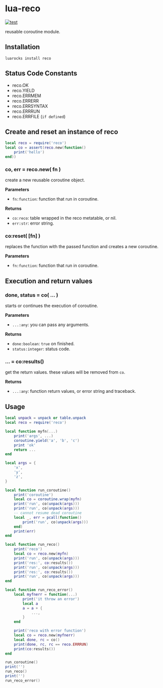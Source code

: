 lua-reco
===

[![test](https://github.com/mah0x211/lua-reco/actions/workflows/test.yml/badge.svg)](https://github.com/mah0x211/lua-reco/actions/workflows/test.yml)

reusable coroutine module.

## Installation

```
luarocks install reco
```

## Status Code Constants

- reco.OK
- reco.YIELD
- reco.ERRMEM
- reco.ERRERR
- reco.ERRSYNTAX
- reco.ERRRUN
- reco.ERRFILE (`if defined`)


## Create and reset an instance of reco

```lua
local reco = require('reco')
local co = assert(reco.new(function()
    print('hello')
end))
```

### co, err = reco.new( fn )

create a new reusable coroutine object.

**Parameters**

- `fn:function`: function that run in coroutine.

**Returns**

- `co:reco`: table wrapped in the reco metatable, or nil.
- `err:str`: error string. 


### co:reset( [fn] )

replaces the function with the passed function and creates a new coroutine.

**Parameters**

- `fn:function`: function that run in coroutine.


## Execution and return values

### done, status = co( ... )

starts or continues the execution of coroutine.

**Parameters**

- `...:any`: you can pass any arguments.

**Returns**

- `done:boolean`: `true` on finished.
- `status:integer`: status code.


### ... = co:results()

get the return values. these values will be removed from `co`.

**Returns**

- `...:any`: function return values, or error string and traceback.


## Usage

```lua
local unpack = unpack or table.unpack
local reco = require('reco')

local function myfn(...)
    print('args', ...)
    coroutine.yield('a', 'b', 'c')
    print 'ok'
    return ...
end

local args = {
    'x',
    'y',
    'z',
}

local function run_coroutine()
    print('coroutine')
    local co = coroutine.wrap(myfn)
    print('run', co(unpack(args)))
    print('run', co(unpack(args)))
    -- cannot resume dead coroutine
    local _, err = pcall(function()
        print('run', co(unpack(args)))
    end)
    print(err)
end

local function run_reco()
    print('reco')
    local co = reco.new(myfn)
    print('run', co(unpack(args)))
    print('res:', co:results())
    print('run', co(unpack(args)))
    print('res:', co:results())
    print('run', co(unpack(args)))
end

local function run_reco_error()
    local myfnerr = function(...)
        print('it throw an error')
        local a
        a = a + {
            ...,
        }
    end

    print('reco with error function')
    local co = reco.new(myfnerr)
    local done, rc = co()
    print(done, rc, rc == reco.ERRRUN)
    print(co:results())
end

run_coroutine()
print('')
run_reco()
print('')
run_reco_error()
```
